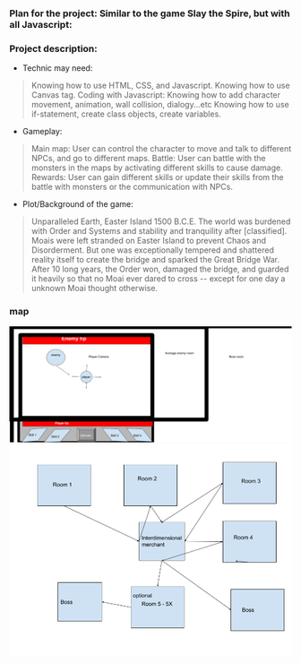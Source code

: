 ### Plan for the project: Similar to the game Slay the Spire, but with all Javascript: 
### Project description:
- Technic may need: 

> Knowing how to use HTML, CSS, and Javascript. 
> Knowing how to use Canvas tag. 
> Coding with Javascript: Knowing how to add character movement, animation, wall collision, dialogy...etc Knowing how to use if-statement, create class objects, create variables. 

- Gameplay:

> Main map: User can control the character to move and talk to different NPCs, and go to different maps. 
Battle: User can battle with the monsters in the maps by activating different skills to cause damage.
Rewards: User can gain different skills or update their skills from the battle with monsters or the communication with NPCs.

 - Plot/Background of the game: 

> Unparalleled Earth, Easter Island 1500 B.C.E. The world was burdened with Order and Systems and stability and tranquility after [classified]. Moais were left stranded on Easter Island to prevent Chaos and Disorderment. But one was exceptionally tempered and shattered reality itself to create the bridge and sparked the Great Bridge War. After 10 long years, the Order won, damaged the bridge, and guarded it heavily so that no Moai ever dared to cross -- except for one day a unknown Moai thought otherwise.

### map
![projectwireframe.pdf](https://github.com/TianbinLiu/CSSE-Tri1-FinalProject/blob/main/images/projectwireframe-1.png?raw=true)
![projectwireframe.pdf](https://github.com/TianbinLiu/CSSE-Tri1-FinalProject/blob/main/images/map.png?raw=true)
